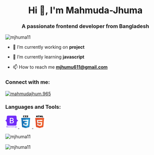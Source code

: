 <h1 align="center">Hi 👋, I'm Mahmuda-Jhuma</h1>
<h3 align="center">A passionate frontend developer from Bangladesh</h3>

<p align="left"> <img src="https://komarev.com/ghpvc/?username=mjhuma11&label=Profile%20views&color=0e75b6&style=flat" alt="mjhuma11" /> </p>

- 🔭 I’m currently working on **project**

- 🌱 I’m currently learning **javascript**

- 📫 How to reach me **mjhumu611@gmail.com**

<h3 align="left">Connect with me:</h3>
<p align="left">
<a href="https://fb.com/mahmudajhum.965" target="blank"><img align="center" src="https://raw.githubusercontent.com/rahuldkjain/github-profile-readme-generator/master/src/images/icons/Social/facebook.svg" alt="mahmudajhum.965" height="30" width="40" /></a>
</p>

<h3 align="left">Languages and Tools:</h3>
<p align="left"> <a href="https://getbootstrap.com" target="_blank" rel="noreferrer"> <img src="https://raw.githubusercontent.com/devicons/devicon/master/icons/bootstrap/bootstrap-plain-wordmark.svg" alt="bootstrap" width="40" height="40"/> </a> <a href="https://www.w3schools.com/css/" target="_blank" rel="noreferrer"> <img src="https://raw.githubusercontent.com/devicons/devicon/master/icons/css3/css3-original-wordmark.svg" alt="css3" width="40" height="40"/> </a> <a href="https://www.w3.org/html/" target="_blank" rel="noreferrer"> <img src="https://raw.githubusercontent.com/devicons/devicon/master/icons/html5/html5-original-wordmark.svg" alt="html5" width="40" height="40"/> </a> </p>

<p><img align="center" src="https://github-readme-stats.vercel.app/api/top-langs?username=mjhuma11&show_icons=true&locale=en&layout=compact" alt="mjhuma11" /></p>

<p><img align="center" src="https://github-readme-streak-stats.herokuapp.com/?user=mjhuma11&" alt="mjhuma11" /></p>
